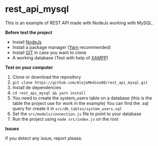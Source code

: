 # rest_api_mysql

This is an example of REST API made with NodeJs working with MySQL.

**Before test the project**

 - Install [NodeJs](https://nodejs.org/en/)
 - Install a package manager ([Yarn](https://yarnpkg.com/en/) recommended)
 - Install [GIT](https://git-scm.com/) in case you want to clone
 - A working database (Test with help of [XAMPP](https://www.apachefriends.org/index.html))

**Test on your computer**

 1. Clone or download the repository
 2. `git clone https://github.com/AlejoMedina98/rest_api_mysql.git`
 3. Install de dependencies
 4. `cd rest_api_mysql && yarn install`
 5. You need to create the system_users table on a database (this is the table the project use for work in the example) You can find the .sql query for create it in `src/db_tables/system_users.sql`
 6. Set the `src/models/connection.js` file to point to your database
 7. Run the project using `node src/index.js` on the root

**Issues**

If you detect any issue, report please.